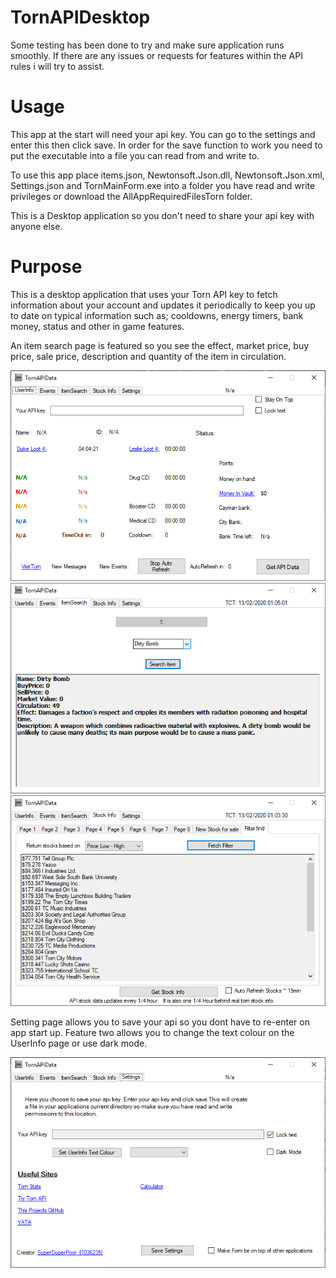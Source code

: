 # TornAPIDesktop
Some testing has been done to try and make sure application runs smoothly. If there are any issues or requests for features within the API rules i will try to assist. 
# Usage
This app at the start will need your api key. You can go to the settings and enter this then click save. In order for the save function to work you need to put the executable into a file you can read from and write to.

To use this app place items.json, Newtonsoft.Json.dll, Newtonsoft.Json.xml, Settings.json and TornMainForm.exe into a folder you have read and write privileges or download the AllAppRequiredFilesTorn folder. 

This is a Desktop application so you don't need to share your api key with anyone else.

# Purpose
  
This is a desktop application that uses your Torn API key to fetch information about your account and updates it periodically to keep you up to date on typical information such as; cooldowns, energy timers, bank money, status and other in game features.

An item search page is featured so you see the effect, market price, buy price, sale price, description and quantity of the item in circulation.

<img src= "https://github.com/lolkoglol/TornAPIDesktopRefresh/blob/master/Main.png" alt = "api1"/>


<img src= "https://github.com/lolkoglol/TornAPIDesktopRefresh/blob/master/Item.png" alt = "api2"/>

<img src= "https://github.com/lolkoglol/TornAPIDesktopRefresh/blob/master/Stock.png" alt = "api3"/>

Setting page allows you to save your api so you dont have to re-enter on app start up. Feature two allows you to change the text colour on the UserInfo page or use dark mode.

<img src= "https://github.com/lolkoglol/TornAPIDesktopRefresh/blob/master/Settings.png" alt = "api4"/>


 
